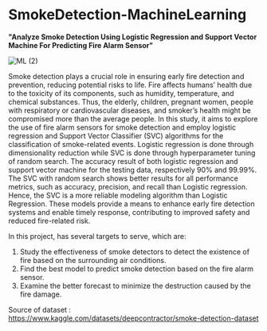 # SmokeDetection-MachineLearning

**"Analyze Smoke Detection Using Logistic Regression and Support Vector Machine For Predicting Fire Alarm Sensor"**

![ML (2)](https://github.com/user-attachments/assets/1e21116e-7705-473f-8c56-895cf1b31aa8)


Smoke detection plays a crucial role in ensuring early fire detection and prevention, reducing potential risks to life. Fire affects humans’ health due to the toxicity of its components, such as humidity, temperature, and chemical substances. Thus, the elderly, children, pregnant women, people with respiratory or cardiovascular diseases, and smoker’s health might be compromised more than the average people. In this study, it aims to explore the use of fire alarm sensors for smoke detection and employ logistic regression and Support Vector Classifier (SVC) algorithms for the classification of smoke-related events. Logistic regression is done through dimensionality reduction while SVC is done through hyperparameter tuning of random search. The accuracy result of both logistic regression and support vector machine for the testing data, respectively 90% and 99.99%. The SVC with random search shows better results for all performance metrics, such as accuracy, precision, and recall than Logistic regression. Hence, the SVC is a more reliable modeling algorithm than Logistic Regression. These models provide a means to enhance early fire detection systems and enable timely response, contributing to improved safety and reduced fire-related risk.

In this project, has several targets to serve, which are:
1.	Study the effectiveness of smoke detectors to detect the existence of fire based on the surrounding air conditions.
2.	Find the best model to predict smoke detection based on the fire alarm sensor.
3.	Examine the better forecast to minimize the destruction caused by the fire damage.


Source of dataset : https://www.kaggle.com/datasets/deepcontractor/smoke-detection-dataset 

